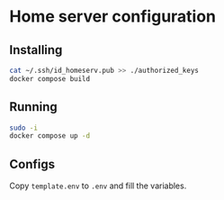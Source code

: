 # Home server configuration

## Installing

```sh
cat ~/.ssh/id_homeserv.pub >> ./authorized_keys
docker compose build
```

## Running

```sh
sudo -i
docker compose up -d
```

## Configs

Copy `template.env` to `.env` and fill the variables.
